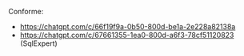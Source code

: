 Conforme:
- https://chatgpt.com/c/66f19f9a-0b50-800d-be1a-2e228a82138a
- https://chatgpt.com/c/67661355-1ea0-800d-a6f3-78cf51120823 (SqlExpert)
